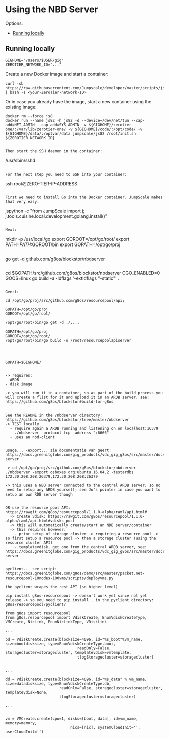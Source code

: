 # Using the NBD Server

Options:
- [Running locally](#running-locally)

<a id="running-locally"></a>
## Running locally



```
GIGHOME="/Users/$USER/gig"
ZEROTIER_NETWORK_ID="..."
```

Create a new Docker image and start a container:
```
curl -sL https://raw.githubusercontent.com/Jumpscale/developer/master/scripts/js_builder_js82_zerotier.sh | bash -s <your-ZeroTier-network-ID>
```

Or in case you already have the image, start a new container using the existing image:
```
docker rm --force js8
docker run --name js82 -h js82 -d --device=/dev/net/tun --cap-add=NET_ADMIN --cap-add=SYS_ADMIN -v ${GIGHOME}/zerotier-one/:/var/lib/zerotier-one/ -v ${GIGHOME}/code/:/opt/code/ -v ${GIGHOME}/data/:/optvar/data jumpscale/js82 /root/init.sh ${ZEROTIER_NETWORK_ID}


Then start the SSH daemon in the container:
```
/usr/sbin/sshd
```

For the next step you need to SSH into your container:
```
ssh root@ZERO-TIER-IP-ADDRESS
```

First we need to install Go into the Docker container. JumpScale makes that very easy:
```
jspython -c "from JumpScale import j; j.tools.cuisine.local.development.golang.install()"
```

Next:
```
mkdir -p /usr/local/go
export GOROOT=/opt/go/root/
export PATH=$PATH:$GOROOT/bin
export GOPATH=/opt/go/proj
```

```
go get -d github.com/g8os/blockstor/nbdserver
```

```
cd $GOPATH/src/github.com/g8os/blockstor/nbdserver
CGO_ENABLED=0
GOOS=linux
go build -a -ldflags '-extldflags "-static"' .
```

Geert:

cd /opt/go/proj/src/github.com/g8os/resourcepool/api;

GOPATH=/opt/go/proj
GOROOT=/opt/go/root/

/opt/go/root/bin/go get -d ./...;

GOPATH=/opt/go/proj
GOROOT=/opt/go/root/
/opt/go/root/bin/go build -o /root/resourcepoolapiserver




GOPATH=$GIGHOME/


-> requires:
- ARDB
- disk image

-> you will run it in a container, so as part of the build process you will create a flist for it and upload it in an ARDB server, see: https://github.com/g8os/blockstor#build-for-g8os


See the README in the /nbdserver directory: https://github.com/g8os/blockstor/tree/master/nbdserver
-> TEST locally
  - require again a ARDB running and listening on on localhost:16379
  - ./nbdserver -protocol tcp -address ":6666"
  - uses an nbd-client


usage... -export... zie documentatie van geert: https://docs.greenitglobe.com/gig_products/vdc_gig_g8os/src/master/docs/create_vdisk_template.md#nbd-server

-> cd /opt/go/proj/src/github.com/g8os/blockstor/nbdserver
./nbdserver -export osboxes.org:ubuntu.16.04.2 -testardbs 172.30.208.208:26379,172.30.208.208:26379

-> this uses a NBD server connected to the central ARDB server; so no need to setup any ARDB yourself; see Jo's pointer in case you want to setup an own RDB server though


OR use the resource pool API: https://rawgit.com/g8os/resourcepool/1.1.0-alpha/raml/api.html#
  -> Create vdisk: https://rawgit.com/g8os/resourcepool/1.1.0-alpha/raml/api.html#vdisks_post
  -> this will automatically create/start an NDB server/container
  -> this requires however:
    - prior setup of storage cluster -> requiring a resource pool -> so first setup a resource pool -> then a storage cluster (using the resource cluster API)
    - templatevdisk, get one from the central ARDB server, see: https://docs.greenitglobe.com/gig_products/vdc_gig_g8os/src/master/docs/create_vdisk_template.md#nbd-server


pyclient... see script: https://docs.greenitglobe.com/g8os/demo/src/master/packet.net-resourcepool-10nodes-100vms/scripts/deployvms.py

the pyclient wrapes the rest API (so higher level)

pip install g8os-resourcepool -> doesn't work yet since not yet release -> so you need to pip install . in the pyclient directory: g8os/resourcepool/pyclient/

from g8os import resourcepool
from g8os.resourcepool import VdiskCreate, EnumVdiskCreateType, VMCreate, NicLink, EnumNicLinkType, VDiskLink

...

bd = VdiskCreate.create(blocksize=4096, id="%s_boot"%vm_name, size=bootdisksize, type=EnumVdiskCreateType.boot,
                                readOnly=False, storagecluster=storagecluster, templatevdisk=vmtemplate,
                                tlogStoragecluster=storagecluster)


...

dd = VdiskCreate.create(blocksize=4096, id="%s_data" % vm_name, size=datadisksize, type=EnumVdiskCreateType.db,
                        readOnly=False, storagecluster=storagecluster, templatevdisk=None,
                        tlogStoragecluster=storagecluster)

...


vm = VMCreate.create(cpu=1, disks=[boot, data], id=vm_name, memory=memory,
                             nics=[nic], systemCloudInit='', userCloudInit='')
